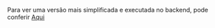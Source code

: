 Para ver uma versão mais simplificada e executada no backend, pode conferir [Aqui](https://www.github.com/EuclidesVit/buscador-de-palavras)